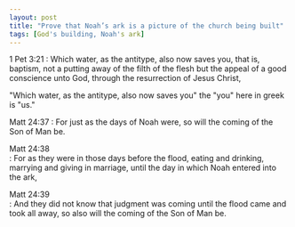 ```yaml
---
layout: post
title: "Prove that Noah’s ark is a picture of the church being built"
tags: [God's building, Noah's ark]
---
```


1 Pet 3:21
: Which water, as the antitype, also now saves you, that is, baptism, not a putting away of the filth of the flesh but the appeal of a good conscience unto God, through the resurrection of Jesus Christ,

"Which water, as the antitype, also now saves you" the "you" here in greek is "us."

Matt 24:37
: For just as the days of Noah were, so will the coming of the Son of Man be.

Matt 24:38  
: For as they were in those days before the flood, eating and drinking, marrying and giving in marriage, until the day in which Noah entered into the ark,

Matt 24:39  
: And they did not know that judgment was coming until the flood came and took all away, so also will the coming of the Son of Man be.
